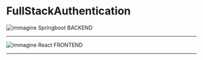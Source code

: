 # FullStackAuthentication
![immagine](https://user-images.githubusercontent.com/39368816/219352697-fa6bc787-4fcf-4035-ae58-f785a0ebddc1.png)
Springboot BACKEND
***

![immagine](https://user-images.githubusercontent.com/39368816/219353100-1b482a26-8871-4e3c-a325-1e5992d3562d.png)
React FRONTEND
***
